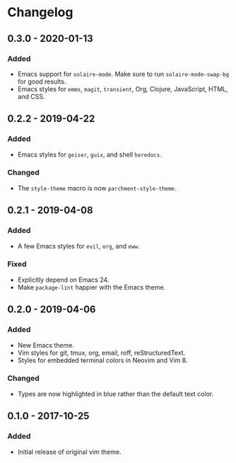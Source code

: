 # Changelog

## 0.3.0 - 2020-01-13
### Added
- Emacs support for `solaire-mode`. Make sure to run
  `solaire-mode-swap-bg` for good results.
- Emacs styles for `emms`, `magit`, `transient`, Org, Clojure, JavaScript,
  HTML, and CSS.

## 0.2.2 - 2019-04-22
### Added
- Emacs styles for `geiser`, `guix`, and shell `heredocs`.

### Changed
- The `style-theme` macro is now `parchment-style-theme`.

## 0.2.1 - 2019-04-08
### Added
- A few Emacs styles for `evil`, `org`, and `eww`.

### Fixed
- Explicitly depend on Emacs 24.
- Make `package-lint` happier with the Emacs theme.

## 0.2.0 - 2019-04-06
### Added
- New Emacs theme.
- Vim styles for git, tmux, org, email, roff, reStructuredText.
- Styles for embedded terminal colors in Neovim and Vim 8.

### Changed
- Types are now highlighted in blue rather than the default text color.

## 0.1.0 - 2017-10-25
### Added
- Initial release of original vim theme.
